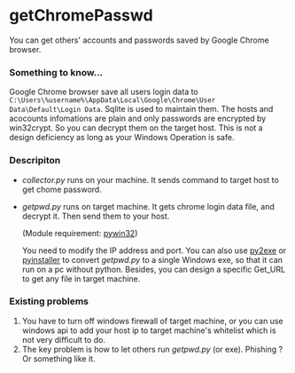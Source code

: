 # getChromePasswd

You can get others' accounts and passwords saved by Google Chrome browser.


### Something to know...
Google Chrome browser save all users login data to ``C:\Users\%username%\AppData\Local\Google\Chrome\User Data\Default\Login Data``.
Sqlite is used to maintain them. The hosts and acocounts infomations are plain and only passwords are encrypted by win32crypt. So you can decrypt them on the target host. This is not a design deficiency as long as your Windows Operation is safe.

### Descripiton

*  *collector.py* runs on your machine. It sends command to target host to get chome password.
* *getpwd.py* runs on target machine. It gets chrome login data file, and decrypt it. Then send them to your host.
  
   (Module requirement:    [pywin32](http://sourceforge.net/projects/pywin32/))
   
   You need to modify the IP address and port.
   You can also use [py2exe](http://www.py2exe.org/) or [pyinstaller](https://github.com/pyinstaller/pyinstaller/) to convert *getpwd.py* to a single Windows exe, so that it can run on a pc without python.
   Besides, you can design a specific Get_URL to get any file in target machine.


### Existing problems

1. You have to turn off windows firewall of target machine, or you can use windows api to add your host ip to target machine's whitelist which is not very difficult to do. 
2. The key problem is how to let others run *getpwd.py* (or exe). Phishing ? Or something like it.
